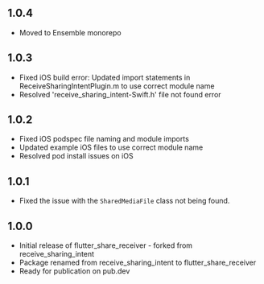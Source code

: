 
## 1.0.4

* Moved to Ensemble monorepo

## 1.0.3

* Fixed iOS build error: Updated import statements in ReceiveSharingIntentPlugin.m to use correct module name
* Resolved 'receive_sharing_intent-Swift.h' file not found error

## 1.0.2

* Fixed iOS podspec file naming and module imports
* Updated example iOS files to use correct module name
* Resolved pod install issues on iOS

## 1.0.1

* Fixed the issue with the `SharedMediaFile` class not being found.

## 1.0.0

* Initial release of flutter_share_receiver - forked from receive_sharing_intent
* Package renamed from receive_sharing_intent to flutter_share_receiver
* Ready for publication on pub.dev
